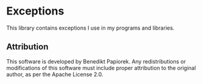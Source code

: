 ﻿# Exceptions

This library contains exceptions I use in my programs and libraries.

## Attribution

This software is developed by Benedikt Papiorek.
Any redistributions or modifications of this software must include proper attribution to the original author, as per the Apache License 2.0.